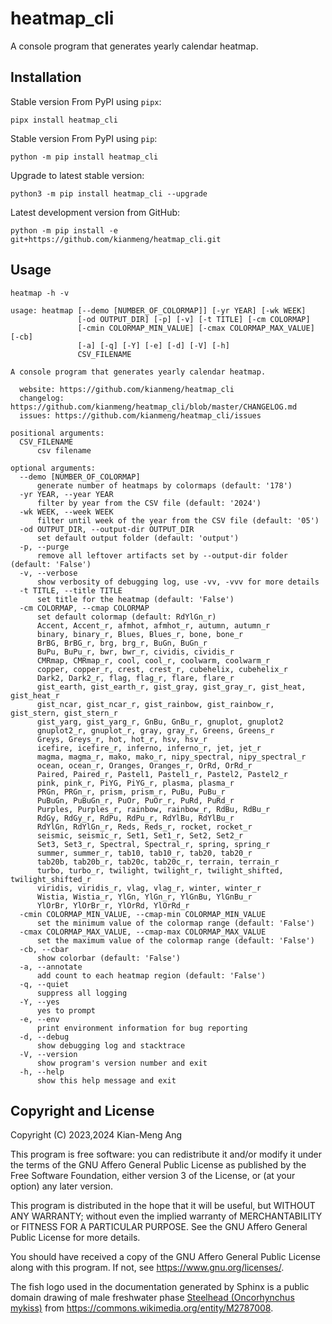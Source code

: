 # heatmap_cli

A console program that generates yearly calendar heatmap.

## Installation

Stable version From PyPI using `pipx`:

```console
pipx install heatmap_cli
```

Stable version From PyPI using `pip`:

```console
python -m pip install heatmap_cli
```

Upgrade to latest stable version:

```console
python3 -m pip install heatmap_cli --upgrade
```

Latest development version from GitHub:

```console
python -m pip install -e git+https://github.com/kianmeng/heatmap_cli.git
```

## Usage

```console
heatmap -h -v
```

```console
usage: heatmap [--demo [NUMBER_OF_COLORMAP]] [-yr YEAR] [-wk WEEK]
               [-od OUTPUT_DIR] [-p] [-v] [-t TITLE] [-cm COLORMAP]
               [-cmin COLORMAP_MIN_VALUE] [-cmax COLORMAP_MAX_VALUE] [-cb]
               [-a] [-q] [-Y] [-e] [-d] [-V] [-h]
               CSV_FILENAME

A console program that generates yearly calendar heatmap.

  website: https://github.com/kianmeng/heatmap_cli
  changelog: https://github.com/kianmeng/heatmap_cli/blob/master/CHANGELOG.md
  issues: https://github.com/kianmeng/heatmap_cli/issues

positional arguments:
  CSV_FILENAME
      csv filename

optional arguments:
  --demo [NUMBER_OF_COLORMAP]
      generate number of heatmaps by colormaps (default: '178')
  -yr YEAR, --year YEAR
      filter by year from the CSV file (default: '2024')
  -wk WEEK, --week WEEK
      filter until week of the year from the CSV file (default: '05')
  -od OUTPUT_DIR, --output-dir OUTPUT_DIR
      set default output folder (default: 'output')
  -p, --purge
      remove all leftover artifacts set by --output-dir folder (default: 'False')
  -v, --verbose
      show verbosity of debugging log, use -vv, -vvv for more details
  -t TITLE, --title TITLE
      set title for the heatmap (default: 'False')
  -cm COLORMAP, --cmap COLORMAP
      set default colormap (default: RdYlGn_r)
      Accent, Accent_r, afmhot, afmhot_r, autumn, autumn_r
      binary, binary_r, Blues, Blues_r, bone, bone_r
      BrBG, BrBG_r, brg, brg_r, BuGn, BuGn_r
      BuPu, BuPu_r, bwr, bwr_r, cividis, cividis_r
      CMRmap, CMRmap_r, cool, cool_r, coolwarm, coolwarm_r
      copper, copper_r, crest, crest_r, cubehelix, cubehelix_r
      Dark2, Dark2_r, flag, flag_r, flare, flare_r
      gist_earth, gist_earth_r, gist_gray, gist_gray_r, gist_heat, gist_heat_r
      gist_ncar, gist_ncar_r, gist_rainbow, gist_rainbow_r, gist_stern, gist_stern_r
      gist_yarg, gist_yarg_r, GnBu, GnBu_r, gnuplot, gnuplot2
      gnuplot2_r, gnuplot_r, gray, gray_r, Greens, Greens_r
      Greys, Greys_r, hot, hot_r, hsv, hsv_r
      icefire, icefire_r, inferno, inferno_r, jet, jet_r
      magma, magma_r, mako, mako_r, nipy_spectral, nipy_spectral_r
      ocean, ocean_r, Oranges, Oranges_r, OrRd, OrRd_r
      Paired, Paired_r, Pastel1, Pastel1_r, Pastel2, Pastel2_r
      pink, pink_r, PiYG, PiYG_r, plasma, plasma_r
      PRGn, PRGn_r, prism, prism_r, PuBu, PuBu_r
      PuBuGn, PuBuGn_r, PuOr, PuOr_r, PuRd, PuRd_r
      Purples, Purples_r, rainbow, rainbow_r, RdBu, RdBu_r
      RdGy, RdGy_r, RdPu, RdPu_r, RdYlBu, RdYlBu_r
      RdYlGn, RdYlGn_r, Reds, Reds_r, rocket, rocket_r
      seismic, seismic_r, Set1, Set1_r, Set2, Set2_r
      Set3, Set3_r, Spectral, Spectral_r, spring, spring_r
      summer, summer_r, tab10, tab10_r, tab20, tab20_r
      tab20b, tab20b_r, tab20c, tab20c_r, terrain, terrain_r
      turbo, turbo_r, twilight, twilight_r, twilight_shifted, twilight_shifted_r
      viridis, viridis_r, vlag, vlag_r, winter, winter_r
      Wistia, Wistia_r, YlGn, YlGn_r, YlGnBu, YlGnBu_r
      YlOrBr, YlOrBr_r, YlOrRd, YlOrRd_r
  -cmin COLORMAP_MIN_VALUE, --cmap-min COLORMAP_MIN_VALUE
      set the minimum value of the colormap range (default: 'False')
  -cmax COLORMAP_MAX_VALUE, --cmap-max COLORMAP_MAX_VALUE
      set the maximum value of the colormap range (default: 'False')
  -cb, --cbar
      show colorbar (default: 'False')
  -a, --annotate
      add count to each heatmap region (default: 'False')
  -q, --quiet
      suppress all logging
  -Y, --yes
      yes to prompt
  -e, --env
      print environment information for bug reporting
  -d, --debug
      show debugging log and stacktrace
  -V, --version
      show program's version number and exit
  -h, --help
      show this help message and exit
```

## Copyright and License

Copyright (C) 2023,2024 Kian-Meng Ang

This program is free software: you can redistribute it and/or modify it under
the terms of the GNU Affero General Public License as published by the Free
Software Foundation, either version 3 of the License, or (at your option) any
later version.

This program is distributed in the hope that it will be useful, but WITHOUT ANY
WARRANTY; without even the implied warranty of MERCHANTABILITY or FITNESS FOR A
PARTICULAR PURPOSE. See the GNU Affero General Public License for more details.

You should have received a copy of the GNU Affero General Public License along
with this program. If not, see <https://www.gnu.org/licenses/>.

The fish logo used in the documentation generated by Sphinx is a public domain
drawing of male freshwater phase [Steelhead (Oncorhynchus
mykiss)](https://en.wikipedia.org/w/index.php?oldid=1147106962) from
<https://commons.wikimedia.org/entity/M2787008>.
